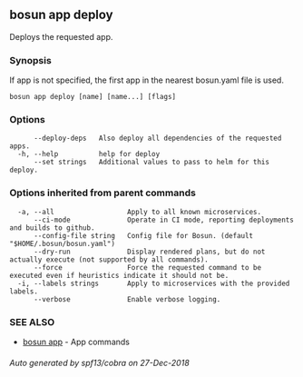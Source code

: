 ## bosun app deploy

Deploys the requested app.

### Synopsis

If app is not specified, the first app in the nearest bosun.yaml file is used.

```
bosun app deploy [name] [name...] [flags]
```

### Options

```
      --deploy-deps   Also deploy all dependencies of the requested apps.
  -h, --help          help for deploy
      --set strings   Additional values to pass to helm for this deploy.
```

### Options inherited from parent commands

```
  -a, --all                  Apply to all known microservices.
      --ci-mode              Operate in CI mode, reporting deployments and builds to github.
      --config-file string   Config file for Bosun. (default "$HOME/.bosun/bosun.yaml")
      --dry-run              Display rendered plans, but do not actually execute (not supported by all commands).
      --force                Force the requested command to be executed even if heuristics indicate it should not be.
  -i, --labels strings       Apply to microservices with the provided labels.
      --verbose              Enable verbose logging.
```

### SEE ALSO

* [bosun app](bosun_app.md)	 - App commands

###### Auto generated by spf13/cobra on 27-Dec-2018
